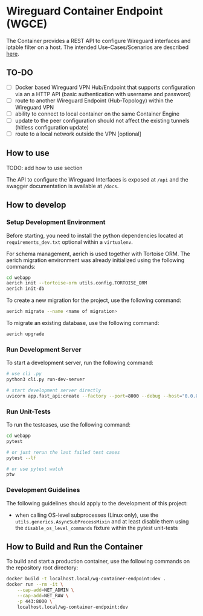 # Wireguard Container Endpoint (WGCE)

The Container provides a REST API to configure Wireguard interfaces and iptable filter on a host. The intended Use-Cases/Scenarios are described [here](./docs/scenarios.md).

## TO-DO

* [ ] Docker based Wireguard VPN Hub/Endpoint that supports configuration via an a HTTP API (basic authentication with username and password)
* [ ] route to another Wireguard Endpoint (Hub-Topology) within the Wireguard VPN
* [ ] ability to connect to local container on the same Container Engine
* [ ] update to the peer configuration should not affect the existing tunnels (hitless configuration update)
* [ ] route to a local network outside the VPN [optional]

## How to use

TODO: add how to use section

The API to configure the Wireguard Interfaces is exposed at `/api` and the swagger documentation is available at `/docs`.

## How to develop

### Setup Development Environment

Before starting, you need to install the python dependencies located at `requirements_dev.txt` optional within a `virtualenv`.

For schema management, aerich is used together with Tortoise ORM. The aerich migration environment was already initialized using the following commands:

```bash
cd webapp
aerich init --tortoise-orm utils.config.TORTOISE_ORM
aerich init-db
```

To create a new migration for the project, use the following command:

```bash
aerich migrate --name <name of migration>
```

To migrate an existing database, use the following command:

```bash
aerich upgrade
```

### Run Development Server

To start a development server, run the following command:

```bash
# use cli .py
python3 cli.py run-dev-server

# start development server directly
uvicorn app.fast_api:create --factory --port=8000 --debug --host="0.0.0.0"
```

### Run Unit-Tests

To run the testcases, use the following command:

```bash
cd webapp
pytest

# or just rerun the last failed test cases
pytest --lf

# or use pytest watch
ptw
```

### Development Guidelines

The following guidelines should apply to the development of this project:

* when calling OS-level subprocesses (Linux only), use the `utils.generics.AsyncSubProcessMixin` and at least disable them using the `disable_os_level_commands` fixture within the pytest unit-tests

## How to Build and Run the Container

To build and start a production container, use the following commands on the repository root directory:

```bash
docker build -t localhost.local/wg-container-endpoint:dev .
docker run --rm -it \
    --cap-add=NET_ADMIN \
    --cap-add=NET_RAW \
    -p 443:8000 \
    localhost.local/wg-container-endpoint:dev
```
